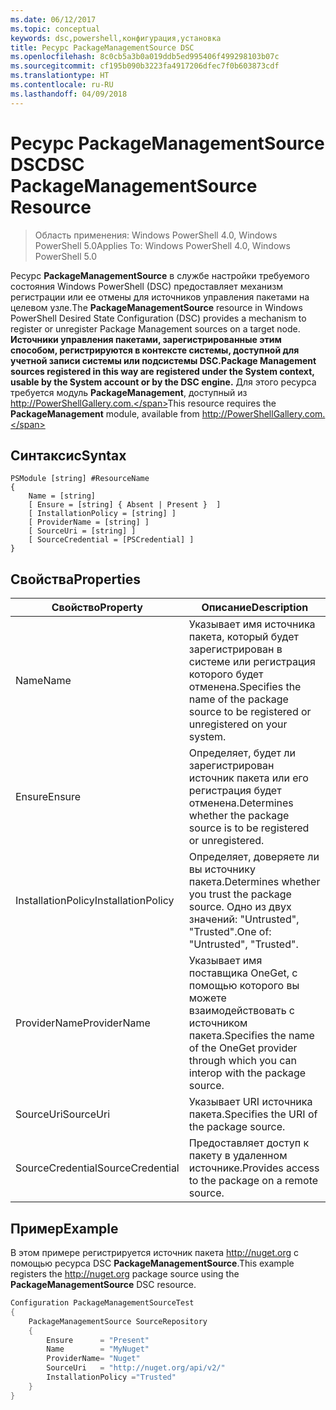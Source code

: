 ```yaml
---
ms.date: 06/12/2017
ms.topic: conceptual
keywords: dsc,powershell,конфигурация,установка
title: Ресурс PackageManagementSource DSC
ms.openlocfilehash: 8c0cb5a3b0a019ddb5ed995406f499298103b07c
ms.sourcegitcommit: cf195b090b3223fa4917206dfec7f0b603873cdf
ms.translationtype: HT
ms.contentlocale: ru-RU
ms.lasthandoff: 04/09/2018
---
```

# <a name="dsc-packagemanagementsource-resource"></a><span data-ttu-id="58f14-103">Ресурс PackageManagementSource DSC</span><span class="sxs-lookup"><span data-stu-id="58f14-103">DSC PackageManagementSource Resource</span></span>

> <span data-ttu-id="58f14-104">Область применения: Windows PowerShell 4.0, Windows PowerShell 5.0</span><span class="sxs-lookup"><span data-stu-id="58f14-104">Applies To: Windows PowerShell 4.0, Windows PowerShell 5.0</span></span>

<span data-ttu-id="58f14-105">Ресурс **PackageManagementSource** в службе настройки требуемого состояния Windows PowerShell (DSC) предоставляет механизм регистрации или ее отмены для источников управления пакетами на целевом узле.</span><span class="sxs-lookup"><span data-stu-id="58f14-105">The **PackageManagementSource** resource in Windows PowerShell Desired State Configuration (DSC) provides a mechanism to register or unregister Package Management sources on a target node.</span></span> <span data-ttu-id="58f14-106">**Источники управления пакетами, зарегистрированные этим способом, регистрируются в контексте системы, доступной для учетной записи системы или подсистемы DSC.**</span><span class="sxs-lookup"><span data-stu-id="58f14-106">**Package Management sources registered in this way are registered under the System context, usable by the System account or by the DSC engine.**</span></span> <span data-ttu-id="58f14-107">Для этого ресурса требуется модуль **PackageManagement**, доступный из http://PowerShellGallery.com.</span><span class="sxs-lookup"><span data-stu-id="58f14-107">This resource requires the **PackageManagement** module, available from http://PowerShellGallery.com.</span></span>

## <a name="syntax"></a><span data-ttu-id="58f14-108">Синтаксис</span><span class="sxs-lookup"><span data-stu-id="58f14-108">Syntax</span></span>

```
PSModule [string] #ResourceName
{
    Name = [string]
    [ Ensure = [string] { Absent | Present }  ]
    [ InstallationPolicy = [string] ]
    [ ProviderName = [string] ]
    [ SourceUri = [string] ]
    [ SourceCredential = [PSCredential] ]
}
```

## <a name="properties"></a><span data-ttu-id="58f14-109">Свойства</span><span class="sxs-lookup"><span data-stu-id="58f14-109">Properties</span></span>
|  <span data-ttu-id="58f14-110">Свойство</span><span class="sxs-lookup"><span data-stu-id="58f14-110">Property</span></span>  |  <span data-ttu-id="58f14-111">Описание</span><span class="sxs-lookup"><span data-stu-id="58f14-111">Description</span></span>   |
|---|---|
| <span data-ttu-id="58f14-112">Name</span><span class="sxs-lookup"><span data-stu-id="58f14-112">Name</span></span>| <span data-ttu-id="58f14-113">Указывает имя источника пакета, который будет зарегистрирован в системе или регистрация которого будет отменена.</span><span class="sxs-lookup"><span data-stu-id="58f14-113">Specifies the name of the package source to be registered or unregistered on your system.</span></span>|
| <span data-ttu-id="58f14-114">Ensure</span><span class="sxs-lookup"><span data-stu-id="58f14-114">Ensure</span></span>| <span data-ttu-id="58f14-115">Определяет, будет ли зарегистрирован источник пакета или его регистрация будет отменена.</span><span class="sxs-lookup"><span data-stu-id="58f14-115">Determines whether the package source is to be registered or unregistered.</span></span>|
| <span data-ttu-id="58f14-116">InstallationPolicy</span><span class="sxs-lookup"><span data-stu-id="58f14-116">InstallationPolicy</span></span>| <span data-ttu-id="58f14-117">Определяет, доверяете ли вы источнику пакета.</span><span class="sxs-lookup"><span data-stu-id="58f14-117">Determines whether you trust the package source.</span></span> <span data-ttu-id="58f14-118">Одно из двух значений: "Untrusted", "Trusted".</span><span class="sxs-lookup"><span data-stu-id="58f14-118">One of: "Untrusted", "Trusted".</span></span>|
| <span data-ttu-id="58f14-119">ProviderName</span><span class="sxs-lookup"><span data-stu-id="58f14-119">ProviderName</span></span>| <span data-ttu-id="58f14-120">Указывает имя поставщика OneGet, с помощью которого вы можете взаимодействовать с источником пакета.</span><span class="sxs-lookup"><span data-stu-id="58f14-120">Specifies the name of the OneGet provider through which you can interop with the package source.</span></span>|
| <span data-ttu-id="58f14-121">SourceUri</span><span class="sxs-lookup"><span data-stu-id="58f14-121">SourceUri</span></span>| <span data-ttu-id="58f14-122">Указывает URI источника пакета.</span><span class="sxs-lookup"><span data-stu-id="58f14-122">Specifies the URI of the package source.</span></span>|
| <span data-ttu-id="58f14-123">SourceCredential</span><span class="sxs-lookup"><span data-stu-id="58f14-123">SourceCredential</span></span>| <span data-ttu-id="58f14-124">Предоставляет доступ к пакету в удаленном источнике.</span><span class="sxs-lookup"><span data-stu-id="58f14-124">Provides access to the package on a remote source.</span></span>|

## <a name="example"></a><span data-ttu-id="58f14-125">Пример</span><span class="sxs-lookup"><span data-stu-id="58f14-125">Example</span></span>

<span data-ttu-id="58f14-126">В этом примере регистрируется источник пакета http://nuget.org с помощью ресурса DSC **PackageManagementSource**.</span><span class="sxs-lookup"><span data-stu-id="58f14-126">This example registers the http://nuget.org package source using the **PackageManagementSource** DSC resource.</span></span>

```powershell
Configuration PackageManagementSourceTest
{
    PackageManagementSource SourceRepository
    {
        Ensure      = "Present"
        Name        = "MyNuget"
        ProviderName= "Nuget"
        SourceUri   = "http://nuget.org/api/v2/"
        InstallationPolicy ="Trusted"
    }
}
```